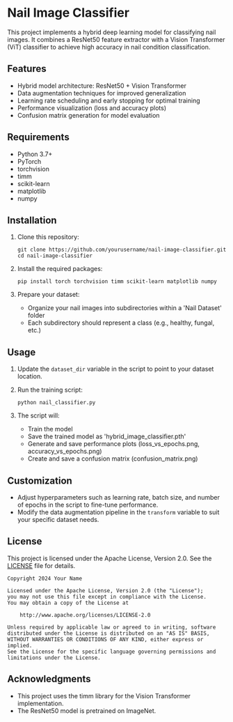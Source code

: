 # Nail Image Classifier

This project implements a hybrid deep learning model for classifying nail images. It combines a ResNet50 feature extractor with a Vision Transformer (ViT) classifier to achieve high accuracy in nail condition classification.

## Features

- Hybrid model architecture: ResNet50 + Vision Transformer
- Data augmentation techniques for improved generalization
- Learning rate scheduling and early stopping for optimal training
- Performance visualization (loss and accuracy plots)
- Confusion matrix generation for model evaluation

## Requirements

- Python 3.7+
- PyTorch
- torchvision
- timm
- scikit-learn
- matplotlib
- numpy

## Installation

1. Clone this repository:
   ```
   git clone https://github.com/yourusername/nail-image-classifier.git
   cd nail-image-classifier
   ```

2. Install the required packages:
   ```
   pip install torch torchvision timm scikit-learn matplotlib numpy
   ```

3. Prepare your dataset:
   - Organize your nail images into subdirectories within a 'Nail Dataset' folder
   - Each subdirectory should represent a class (e.g., healthy, fungal, etc.)

## Usage

1. Update the `dataset_dir` variable in the script to point to your dataset location.

2. Run the training script:
   ```
   python nail_classifier.py
   ```

3. The script will:
   - Train the model
   - Save the trained model as 'hybrid_image_classifier.pth'
   - Generate and save performance plots (loss_vs_epochs.png, accuracy_vs_epochs.png)
   - Create and save a confusion matrix (confusion_matrix.png)

## Customization

- Adjust hyperparameters such as learning rate, batch size, and number of epochs in the script to fine-tune performance.
- Modify the data augmentation pipeline in the `transform` variable to suit your specific dataset needs.

## License

This project is licensed under the Apache License, Version 2.0. See the [LICENSE](LICENSE) file for details.

```
Copyright 2024 Your Name

Licensed under the Apache License, Version 2.0 (the "License");
you may not use this file except in compliance with the License.
You may obtain a copy of the License at

    http://www.apache.org/licenses/LICENSE-2.0

Unless required by applicable law or agreed to in writing, software
distributed under the License is distributed on an "AS IS" BASIS,
WITHOUT WARRANTIES OR CONDITIONS OF ANY KIND, either express or implied.
See the License for the specific language governing permissions and
limitations under the License.
```

## Acknowledgments

- This project uses the timm library for the Vision Transformer implementation.
- The ResNet50 model is pretrained on ImageNet.

